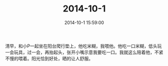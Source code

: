 ﻿---
title: 2014-10-1
date: 2014-10-1 15:59:00
tags:
categories: 爸爸
---
清早，和小P一起坐在阳台爬行垫上，他吃米糊，我喂他。他吃一口米糊，低头玩一会玩具，过一会，再抬起头，张开小嘴示意我要吃一口。我就这么陪着他，不紧不慢的喂着。阳光恰到好处，晒的让人舒服。